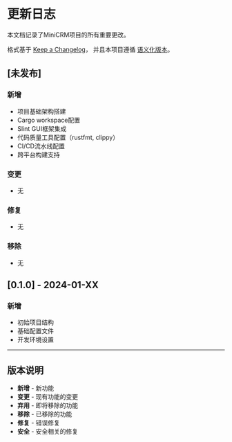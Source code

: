 # 更新日志

本文档记录了MiniCRM项目的所有重要更改。

格式基于 [Keep a Changelog](https://keepachangelog.com/zh-CN/1.0.0/)，
并且本项目遵循 [语义化版本](https://semver.org/lang/zh-CN/)。

## [未发布]

### 新增
- 项目基础架构搭建
- Cargo workspace配置
- Slint GUI框架集成
- 代码质量工具配置（rustfmt, clippy）
- CI/CD流水线配置
- 跨平台构建支持

### 变更
- 无

### 修复
- 无

### 移除
- 无

## [0.1.0] - 2024-01-XX

### 新增
- 初始项目结构
- 基础配置文件
- 开发环境设置

---

## 版本说明

- **新增** - 新功能
- **变更** - 现有功能的变更
- **弃用** - 即将移除的功能
- **移除** - 已移除的功能
- **修复** - 错误修复
- **安全** - 安全相关的修复
